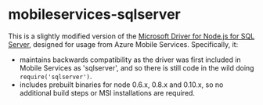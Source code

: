 # mobileservices-sqlserver

This is a slightly modified version of the [Microsoft Driver for Node.js for SQL Server][msnodesql], 
designed for usage from Azure Mobile Services. Specifically, it:

- maintains backwards compatibility as the driver was first included in Mobile Services as 'sqlserver', and so there is still code in the wild doing `require('sqlserver')`.
- includes prebuilt binaries for node 0.6.x, 0.8.x and 0.10.x, so no additional build steps or MSI installations are required.

[msnodesql]: https://github.com/Azure/node-sqlserver